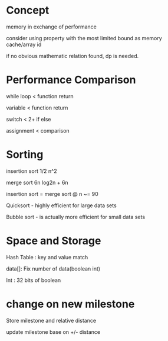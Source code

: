# Concept

memory in exchange of performance

consider using property with the most limited bound as memory cache/array id

if no obvious mathematic relation found, dp is needed.

# Performance Comparison

while loop < function return

variable < function return

switch < 2+ if else

assignment < comparison

# Sorting

insertion sort 1/2 n^2

merge sort 6n log2n + 6n

insertion sort = merge sort @ n ~= 90

Quicksort - highly  efficient  for  large  data  sets
 
Bubble sort - is  actually  more  efficient  for  small  data  sets

# Space and Storage

Hash Table : key and value match

data[]: Fix number of data(boolean int)

Int : 32 bits of boolean

# change on new milestone

Store milestone and relative distance

update milestone base on +/- distance
